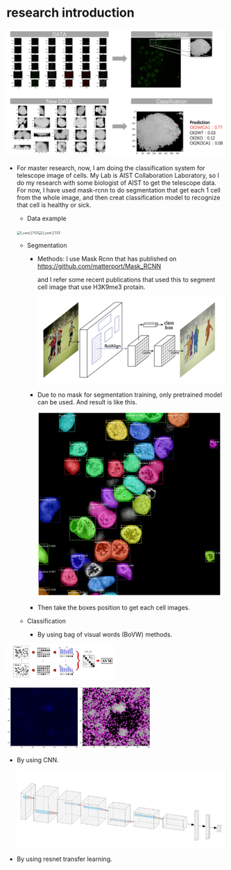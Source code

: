 # research introduction 

<img src="./Datasample/outline.png" alt="outline" style="zoom:50%;" />

- For master research, now, I am doing the classification system for telescope image of cells. My Lab is AIST Collaboration Laboratory, so I do my research with some biologist of AIST to get the telescope data. For now, I have used mask-rcnn to do segmentation that get each 1 cell from the whole image, and then creat classification model to recognize that cell is healthy or sick.

  - Data example


  <img src="./Datasample/1_CTCF_conf.png" alt="1_conf_CTCF" style="zoom:50%;" /><img src="./Datasample/1_H3K9me3_conf.png" alt="1_conf_CTCF" style="zoom:50%;" />

  

  - Segmentation

    - Methods: I use Mask Rcnn that has published on https://github.com/matterport/Mask_RCNN

      and I refer some recent publications that used this to segment cell image that use H3K9me3 protain.

      <img src="./Datasample/maskrcnn.png" alt="maskrcnn" style="zoom:50%;" />

    - Due to no mask for segmentation training, only pretrained model can be used. And result is like this.

      <img src="./Datasample/segmentation.jpeg" alt="segmentation" style="zoom:50%;" />

    - Then take the boxes position to get each cell images.

    

  - Classification
    - By using bag of visual words (BoVW) methods.

<img src="./Datasample/bovw.png" alt="bovw" />



<img src="./Datasample/H3K9me3.png"><img src="./Datasample/H3K9me3_sift.png">



- By using CNN.

  ![cnn](./Datasample/cnn.png)

- By using resnet transfer learning.



 	





 

